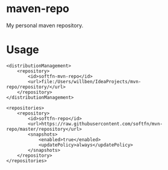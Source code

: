 # maven-repo
My personal maven repository.

# Usage
    <distributionManagement>
        <repository>
            <id>softfn-mvn-repo</id>
            <url>file:/Users/willben/IdeaProjects/mvn-repo/repository/</url>
        </repository>
    </distributionManagement>
    
    <repositories>
        <repository>
            <id>softfn-repo</id>
            <url>https://raw.githubusercontent.com/softfn/mvn-repo/master/repository</url>
            <snapshots>
                <enabled>true</enabled>
                <updatePolicy>always</updatePolicy>
            </snapshots>
        </repository>
    </repositories>

